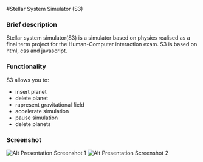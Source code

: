 #Stellar System Simulator (S3)
### Brief description
Stellar system simulator(S3) is a simulator based on physics realised as a final term project for the Human-Computer interaction exam.
S3 is based on html, css and javascript.

### Functionality
S3 allows you to:
* insert planet
* delete planet
* rapresent gravitational field
* accelerate simulation
* pause simulation
* delete planets

### Screenshot
![Alt Presentation Screenshot 1](Images/presentationScreenshot1.png)
![Alt Presentation Screenshot 2](Images/presentationScreenshot2.png)
